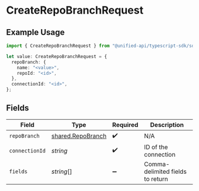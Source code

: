 # CreateRepoBranchRequest

## Example Usage

```typescript
import { CreateRepoBranchRequest } from "@unified-api/typescript-sdk/sdk/models/operations";

let value: CreateRepoBranchRequest = {
  repoBranch: {
    name: "<value>",
    repoId: "<id>",
  },
  connectionId: "<id>",
};
```

## Fields

| Field                                                         | Type                                                          | Required                                                      | Description                                                   |
| ------------------------------------------------------------- | ------------------------------------------------------------- | ------------------------------------------------------------- | ------------------------------------------------------------- |
| `repoBranch`                                                  | [shared.RepoBranch](../../../sdk/models/shared/repobranch.md) | :heavy_check_mark:                                            | N/A                                                           |
| `connectionId`                                                | *string*                                                      | :heavy_check_mark:                                            | ID of the connection                                          |
| `fields`                                                      | *string*[]                                                    | :heavy_minus_sign:                                            | Comma-delimited fields to return                              |